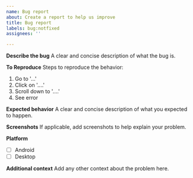 ```yaml
---
name: Bug report
about: Create a report to help us improve
title: Bug report
labels: bug:notfixed
assignees: ''

---
```


**Describe the bug**
A clear and concise description of what the bug is.

**To Reproduce**
Steps to reproduce the behavior:
1. Go to '...'
2. Click on '....'
3. Scroll down to '....'
4. See error

**Expected behavior**
A clear and concise description of what you expected to happen.

**Screenshots**
If applicable, add screenshots to help explain your problem.

**Platform**
- [ ] Android
- [ ] Desktop

**Additional context**
Add any other context about the problem here.
